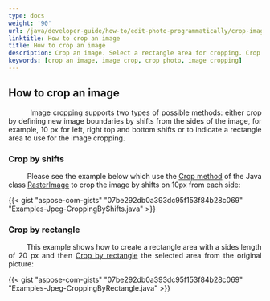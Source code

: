 ```yaml
---
type: docs
weight: '90'
url: /java/developer-guide/how-to/edit-photo-programmatically/crop-image
linktitle: How to crop an image
title: How to crop an image
description: Crop an image. Select a rectangle area for cropping. Crop photo by shifts.
keywords: [crop an image, image crop, crop photo, image cropping]
---
```


## How to crop an image

<p align='justify'>
&nbsp;&nbsp;&nbsp;&nbsp;&nbsp;&nbsp;&nbsp;&nbsp;
Image cropping supports two types of possible methods: either crop by defining new image boundaries by shifts from the sides of the image, for example, 10 px for left, right top and bottom shifts or to indicate a rectangle area to use for the image cropping.
</p>

### Crop by shifts

<p align='justify'>
&nbsp;&nbsp;&nbsp;&nbsp;&nbsp;&nbsp;&nbsp;&nbsp;
Please see the example below which use the <a href="https://reference.aspose.com/imaging/java/com.aspose.imaging/rasterimage/#crop-int-int-int-int-">Crop method</a> of the Java class <a href="https://reference.aspose.com/imaging/java/com.aspose.imaging/rasterimage/">RasterImage</a> to crop the image by shifts on 10px from each side:
</p>

{{< gist "aspose-com-gists" "07be292db0a393dc95f153f84b28c069" "Examples-Jpeg-CroppingByShifts.java" >}}


### Crop by rectangle

<p align='justify'>
&nbsp;&nbsp;&nbsp;&nbsp;&nbsp;&nbsp;&nbsp;&nbsp;
This example shows how to create a rectangle area with a sides length of 20 px and then <a href="https://reference.aspose.com/imaging/java/com.aspose.imaging/rasterimage/#crop-com.aspose.imaging.Rectangle-">Crop by rectangle</a> the selected area from the original picture:
</p>

{{< gist "aspose-com-gists" "07be292db0a393dc95f153f84b28c069" "Examples-Jpeg-CroppingByRectangle.java" >}}
